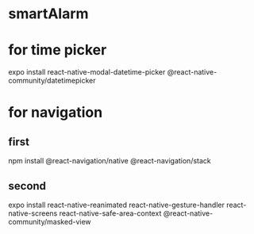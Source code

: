 # smartAlarm

# for time picker
expo install react-native-modal-datetime-picker @react-native-community/datetimepicker

# for navigation
## first
npm install @react-navigation/native @react-navigation/stack
## second
expo install react-native-reanimated react-native-gesture-handler react-native-screens react-native-safe-area-context @react-native-community/masked-view
